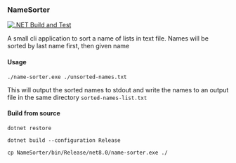 ### NameSorter

[![.NET Build and Test](https://github.com/gwasserfall/name-sorter/actions/workflows/pr-build.yml/badge.svg)](https://github.com/gwasserfall/name-sorter/actions/workflows/pr-build.yml)

A small cli application to sort a name of lists in text file. Names will be sorted
by last name first, then given name


#### Usage

`./name-sorter.exe ./unsorted-names.txt`

This will output the sorted names to stdout and write the names to an output file in the same directory
`sorted-names-list.txt`

#### Build from source

`dotnet restore`

`dotnet build --configuration Release`

`cp NameSorter/bin/Release/net8.0/name-sorter.exe ./`

